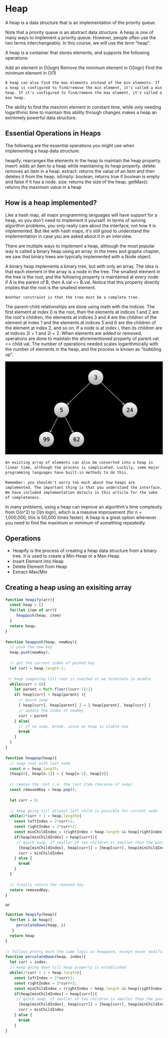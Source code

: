 # Heap

A heap is a data structure that is an implementation of the priority queue.

Note that a priority queue is an abstract data structure. A heap is one of many ways to implement a priority queue. However, people often use the two terms interchangeably. In this course, we will use the term "heap".

A heap is a container that stores elements, and supports the following operations:

Add an element in O(logn)
Remove the minimum element in O(logn)
Find the minimum element in O(1)

    A heap can also find the max elements instead of the min elements. If a heap is configured to find/remove the min element, it's called a min heap. If it's configured to find/remove the max element, it's called a max heap.

The ability to find the max/min element in constant time, while only needing logarithmic time to maintain this ability through changes makes a heap an extremely powerful data structure.

## Essential Operations in Heaps

The following are the essential operations you might use when implementing a heap data structure:

heapify: rearranges the elements in the heap to maintain the heap property.
insert: adds an item to a heap while maintaining its heap property.
delete: removes an item in a heap.
extract: returns the value of an item and then deletes it from the heap.
isEmpty: boolean, returns true if boolean is empty and false if it has a node.
size: returns the size of the heap.
getMax(): returns the maximum value in a heap

## How is a heap implemented?

Like a hash map, all major programming languages will have support for a heap, so you don't need to implement it yourself. In terms of solving algorithm problems, you only really care about the interface, not how it is implemented. But like with hash maps, it's still good to understand the implementation in case you are asked about it in an interview.

There are multiple ways to implement a heap, although the most popular way is called a binary heap using an array. In the trees and graphs chapter, we saw that binary trees are typically implemented with a Node object.

A binary heap implements a binary tree, but with only an array. The idea is that each element in the array is a node in the tree. The smallest element in the tree is the root, and the following property is maintained at every node: if A is the parent of B, then A.val <= B.val. Notice that this property directly implies that the root is the smallest element.

    Another constraint is that the tree must be a complete tree.

The parent-child relationships are done using math with the indices. The first element at index 0 is the root, then the elements at indices 1 and 2 are the root's children, the elements at indices 3 and 4 are the children of the element at index 1 and the elements at indices 5 and 6 are the children of the element at index 2, and so on. If a node is at index i, then its children are at indices 2i + 1 and 2i + 2. When elements are added or removed, operations are done to maintain the aforementioned property of parent.val <= child.val. The number of operations needed scales logarithmically with the number of elements in the heap, and the process is known as "bubbling up".

![heap](heap.png)

    An existing array of elements can also be converted into a heap in linear time, although the process is complicated. Luckily, some major programming languages have built-in methods to do this.

    Remember: you shouldn't worry too much about how heaps are implemented. The important thing is that you understand the interface. We have included implementation details in this article for the sake of completeness.

In many problems, using a heap can improve an algorithm's time complexity from O(n^2) to O(n⋅logn), which is a massive improvement (for n = 1,000,000, this is 50,000 times faster). A heap is a great option whenever you need to find the maximum or minimum of something repeatedly.

## Operations

- Heapify is the process of creating a heap data structure from a binary tree. It is used to create a Min-Heap or a Max-Heap.
- Insert Element into Heap
- Delete Element from Heap
- Extract-Max/Min



## Creating a heap using an exisiting array

```js
function heapify(arr){
  const heap = []
  for(let item of arr){
     heappush(heap, item)
  }
  return heap;
}

function heappush(heap, newKey){
  // push the new key 
  heap.push(newKey);

  // get the current index of pushed key
  let curr = heap.length-1;

 // keep comparing till root is reached or we terminate in middle
  while(curr > 0){
    let parent = Math.floor((curr-1)/2)
    if( heap[curr] < heap[parent] ){
      // quick swap
      [ heap[curr], heap[parent] ] = [ heap[parent], heap[curr] ]
      // update the index of newKey
      curr = parent
    } else{
      // if no swap, break, since we heap is stable now
      break
    }
  } 
}

function heappop(heap){
  // swap root with last node
  const n = heap.length;
  [heap[0], heap[n-1]] = [ heap[n-1], heap[0]]

  // remove the root i.e. the last item (because of swap)
  const removedKey = heap.pop();

  let curr = 0;

  // keep going till atleast left child is possible for current node
  while(2*curr + 1 < heap.length){
    const leftIndex = 2*curr+1; 
    const rightIndex = 2*curr+2;
    const minChildIndex = (rightIndex < heap.length && heap[rightIndex] < heap[leftIndex] ) ? rightIndex :leftIndex;
    if(heap[minChildIndex] < heap[curr]){
     // quick swap, if smaller of two children is smaller than the parent (min-heap)
      [heap[minChildIndex], heap[curr]] = [heap[curr], heap[minChildIndex]]
      curr = minChildIndex
    } else {
      break
    }
  }

  // finally return the removed key
  return removedKey;
}

```

or 

```js
function heapify(heap){
  for(let i in heap){
     percolateDown(heap, i)
   }
  return heap
}

// follows pretty much the same logic as heappush, except minor modifications
function percolateDown(heap, index){
  let curr = index;
  // keep going down till heap property is established
  while(2*curr + 1 < heap.length){
    const leftIndex = 2*curr+1; 
    const rightIndex = 2*curr+2;
    const minChildIndex = (rightIndex < heap.length && heap[rightIndex] < heap[leftIndex] ) ? rightIndex :leftIndex;
    if(heap[minChildIndex] < heap[curr]){
     // quick swap, if smaller of two children is smaller than the parent (min-heap)
      [heap[minChildIndex], heap[curr]] = [heap[curr], heap[minChildIndex]]
      curr = minChildIndex
    } else {
      break
    }
}
```